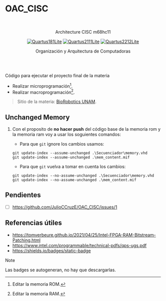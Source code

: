# OAC_CISC

<br/>

<div align="center">

Architecture CISC m68hc11
  
[![Quartus181Lite](https://img.shields.io/badge/Quartus-18.1--Lite-blue)](https://www.intel.com/content/www/us/en/software-kit/665990/intel-quartus-prime-lite-edition-design-software-version-18-1-for-windows.html)
[![Quartus2111Lite](https://img.shields.io/badge/Quartus-21.1.1--Lite-blue)](https://www.intel.com/content/www/us/en/software-kit/736572/intel-quartus-prime-lite-edition-design-software-version-21-1-1-for-windows.html)
[![Quartus2212Lite](https://img.shields.io/badge/Quartus-22.1.2--Lite-blue)](https://www.intel.com/content/www/us/en/software-kit/785086/intel-quartus-prime-lite-edition-design-software-version-22-1-2-for-windows.html)

Organización y Arquitectura de Computadoras


<br/>

</div>

<br/>


Código para ejecutar el proyecto final de la materia
- Realizar microprogramación[^1].
- Realizar macroprogramación[^2].

> Sitio de la materia: [BioRobotics UNAM](https://biorobotics.fi-p.unam.mx/organizacion-y-arquitectura-de-computadoras/).

## Unchanged Memory

  1. Con el proposito de **no hacer push** del código base de la memoria rom y la memoria ram voy a usar los soguientes comandos:

     - Para que `git` ignore los cambios usamos:
      ```
      git update-index --assume-unchanged .\Secuenciador\memory.vhd
      git update-index --assume-unchanged .\mem_content.mif
      ```

     - Para que `git` vuelva a tomar en cuenta los cambios:
      ```
      git update-index --no-assume-unchanged .\Secuenciador\memory.vhd
      git update-index --no-assume-unchanged .\mem_content.mif
      ```
## Pendientes

 - [ ] https://github.com/JulioCCruzE/OAC_CISC/issues/1

## Referencias útiles

 - https://tomverbeure.github.io/2021/04/25/Intel-FPGA-RAM-Bitstream-Patching.html
 - https://www.intel.com/programmable/technical-pdfs/qps-ugs.pdf
 - https://shields.io/badges/static-badge

> [!NOTE]
> Las badges se autogeneran, no hay que descargarlas.

[^1]: Editar la memoria ROM.
[^2]: Editar la memoria RAM.
